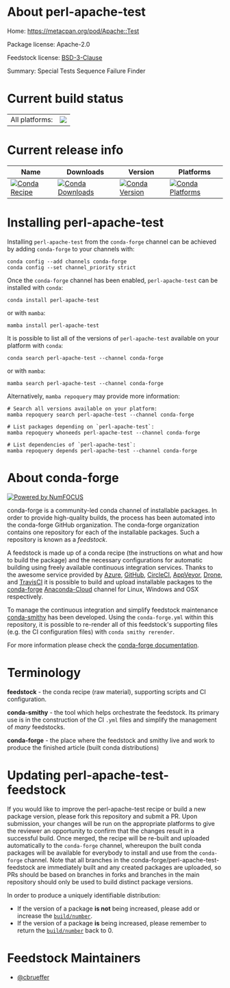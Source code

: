 About perl-apache-test
======================

Home: https://metacpan.org/pod/Apache::Test

Package license: Apache-2.0

Feedstock license: [BSD-3-Clause](https://github.com/conda-forge/perl-apache-test-feedstock/blob/main/LICENSE.txt)

Summary: Special Tests Sequence Failure Finder

Current build status
====================


<table><tr><td>All platforms:</td>
    <td>
      <a href="https://dev.azure.com/conda-forge/feedstock-builds/_build/latest?definitionId=16992&branchName=main">
        <img src="https://dev.azure.com/conda-forge/feedstock-builds/_apis/build/status/perl-apache-test-feedstock?branchName=main">
      </a>
    </td>
  </tr>
</table>

Current release info
====================

| Name | Downloads | Version | Platforms |
| --- | --- | --- | --- |
| [![Conda Recipe](https://img.shields.io/badge/recipe-perl--apache--test-green.svg)](https://anaconda.org/conda-forge/perl-apache-test) | [![Conda Downloads](https://img.shields.io/conda/dn/conda-forge/perl-apache-test.svg)](https://anaconda.org/conda-forge/perl-apache-test) | [![Conda Version](https://img.shields.io/conda/vn/conda-forge/perl-apache-test.svg)](https://anaconda.org/conda-forge/perl-apache-test) | [![Conda Platforms](https://img.shields.io/conda/pn/conda-forge/perl-apache-test.svg)](https://anaconda.org/conda-forge/perl-apache-test) |

Installing perl-apache-test
===========================

Installing `perl-apache-test` from the `conda-forge` channel can be achieved by adding `conda-forge` to your channels with:

```
conda config --add channels conda-forge
conda config --set channel_priority strict
```

Once the `conda-forge` channel has been enabled, `perl-apache-test` can be installed with `conda`:

```
conda install perl-apache-test
```

or with `mamba`:

```
mamba install perl-apache-test
```

It is possible to list all of the versions of `perl-apache-test` available on your platform with `conda`:

```
conda search perl-apache-test --channel conda-forge
```

or with `mamba`:

```
mamba search perl-apache-test --channel conda-forge
```

Alternatively, `mamba repoquery` may provide more information:

```
# Search all versions available on your platform:
mamba repoquery search perl-apache-test --channel conda-forge

# List packages depending on `perl-apache-test`:
mamba repoquery whoneeds perl-apache-test --channel conda-forge

# List dependencies of `perl-apache-test`:
mamba repoquery depends perl-apache-test --channel conda-forge
```


About conda-forge
=================

[![Powered by
NumFOCUS](https://img.shields.io/badge/powered%20by-NumFOCUS-orange.svg?style=flat&colorA=E1523D&colorB=007D8A)](https://numfocus.org)

conda-forge is a community-led conda channel of installable packages.
In order to provide high-quality builds, the process has been automated into the
conda-forge GitHub organization. The conda-forge organization contains one repository
for each of the installable packages. Such a repository is known as a *feedstock*.

A feedstock is made up of a conda recipe (the instructions on what and how to build
the package) and the necessary configurations for automatic building using freely
available continuous integration services. Thanks to the awesome service provided by
[Azure](https://azure.microsoft.com/en-us/services/devops/), [GitHub](https://github.com/),
[CircleCI](https://circleci.com/), [AppVeyor](https://www.appveyor.com/),
[Drone](https://cloud.drone.io/welcome), and [TravisCI](https://travis-ci.com/)
it is possible to build and upload installable packages to the
[conda-forge](https://anaconda.org/conda-forge) [Anaconda-Cloud](https://anaconda.org/)
channel for Linux, Windows and OSX respectively.

To manage the continuous integration and simplify feedstock maintenance
[conda-smithy](https://github.com/conda-forge/conda-smithy) has been developed.
Using the ``conda-forge.yml`` within this repository, it is possible to re-render all of
this feedstock's supporting files (e.g. the CI configuration files) with ``conda smithy rerender``.

For more information please check the [conda-forge documentation](https://conda-forge.org/docs/).

Terminology
===========

**feedstock** - the conda recipe (raw material), supporting scripts and CI configuration.

**conda-smithy** - the tool which helps orchestrate the feedstock.
                   Its primary use is in the construction of the CI ``.yml`` files
                   and simplify the management of *many* feedstocks.

**conda-forge** - the place where the feedstock and smithy live and work to
                  produce the finished article (built conda distributions)


Updating perl-apache-test-feedstock
===================================

If you would like to improve the perl-apache-test recipe or build a new
package version, please fork this repository and submit a PR. Upon submission,
your changes will be run on the appropriate platforms to give the reviewer an
opportunity to confirm that the changes result in a successful build. Once
merged, the recipe will be re-built and uploaded automatically to the
`conda-forge` channel, whereupon the built conda packages will be available for
everybody to install and use from the `conda-forge` channel.
Note that all branches in the conda-forge/perl-apache-test-feedstock are
immediately built and any created packages are uploaded, so PRs should be based
on branches in forks and branches in the main repository should only be used to
build distinct package versions.

In order to produce a uniquely identifiable distribution:
 * If the version of a package **is not** being increased, please add or increase
   the [``build/number``](https://docs.conda.io/projects/conda-build/en/latest/resources/define-metadata.html#build-number-and-string).
 * If the version of a package **is** being increased, please remember to return
   the [``build/number``](https://docs.conda.io/projects/conda-build/en/latest/resources/define-metadata.html#build-number-and-string)
   back to 0.

Feedstock Maintainers
=====================

* [@cbrueffer](https://github.com/cbrueffer/)

